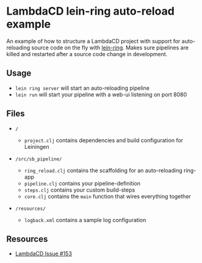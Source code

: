 # LambdaCD lein-ring auto-reload example

An example of how to structure a LambdaCD project with support for auto-reloading source code on the fly with [lein-ring](https://github.com/weavejester/lein-ring). Makes sure pipelines are killed and restarted after a source code change in development.

## Usage

* `lein ring server` will start an auto-reloading pipeline
* `lein run` will start your pipeline with a web-ui listening on port 8080

## Files

* `/`
    * `project.clj` contains dependencies and build configuration for Leiningen

* `/src/sb_pipeline/`
    * `ring_reload.clj` contains the scaffolding for an auto-reloading ring-app
    * `pipeline.clj` contains your pipeline-definition
    * `steps.clj` contains your custom build-steps
    * `core.clj` contains the `main` function that wires everything together

* `/resources/`
    * `logback.xml` contains a sample log configuration


## Resources

* [LambdaCD Issue #153](https://github.com/flosell/lambdacd/issues/153)
